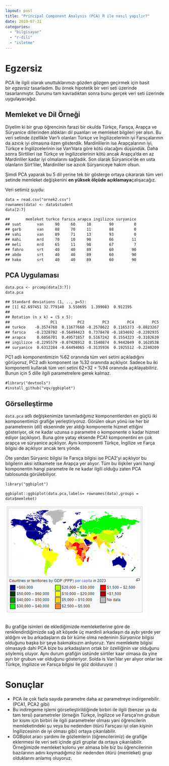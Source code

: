 ```yaml
---
layout: post
title: "Principal Component Analysis (PCA) R ile nasıl yapılır?"
date: 2019-07-31
categories: 
  - "bilgisayar"
  - "r-dili"
  - "isletme"
---
```


# Egzersiz

PCA ile ilgili olarak unuttuklarımızı gözden gözgen geçirmek için basit bir _egzersiz_ tasarladım. Bu örnek hipotetik bir veri seti üzerinde tasarlanmıştır. Durumu tam kavradıktan sonra bunu gerçek veri seti üzerinde uygulayacağız.

## Memleket ve Dil Örneği

Diyelim ki bir grup öğrencinin farazi bir okulda Türkçe, Farsça, Arapça ve Süryanice dillerinden aldıkları dil puanları ve memleket bilgileri yer alsın. Bu veri setinde özellikle Van’lı olanları Türkçe ve İngilizcelerinin iyi Farsçalarının da azıcık iyi olmasına özen gösterdik. Mardinlilerin ise Arapçalarının iyi, Türkçe e İngilizcelerinin ise Van’lılara göre kötü olacağını düşündük. Daha sonra Siirtlileri ise Türkçe ve İngilizcelerinin kötü ancak Arapça’da en az Mardinliler kadar iyi olmalarını sağladık. Son olarak Süryanice’de en usta olanların Siirt’liler, Mardinliler ise azıcık Süryaniceye hakim olsun.

Şimdi PCA yaparak bu 5 dil yerine tek bir gösterge ortaya çıkararak tüm veri setinde memleket değişkenini **en yüksek ölçüde açıklamaya**çalışacağız.

Veri setimiz şuydu:

```
data = read.csv("ornek2.csv")
rownames(data) <- data$student
data[2:7]
```

```
##       memleket turkce farsca arapca ingilizce suryanice
## suat       van     90     60     10        90         0
## garb       van     88     70     11        88         0
## vahi       van     89     71     13        93         0
## mahi       mrd     70     10     90        66        11
## meli       mrd     65     11     98        67         7
## fahro      srt     40     40     89        60        90
## abdo       srt     40     40     89        60        90
## hako       srt     40     40     89        60        90
```

## PCA Uygulaması

```
data.pca <- prcomp(data[3:7])
data.pca
```

```
## Standard deviations (1, .., p=5):
## [1] 62.697451 32.779140  3.550695  1.399083  0.912195
## 
## Rotation (n x k) = (5 x 5):
##                  PC1         PC2        PC3        PC4        PC5
## turkce    -0.3574760  0.11677660 -0.2578622  0.1165373 -0.8823267
## farsca    -0.2328702 -0.56494423  0.7378478 -0.1834692 -0.2202935
## arapca     0.6056701  0.49571857  0.5167242  0.1554323 -0.3102639
## ingilizce -0.2295579 -0.07426912  0.1540874  0.9442049  0.1628538
## suryanice  0.6312284 -0.64494065 -0.3135936  0.1925512 -0.2240209
```

PC1 adlı komponentimizin %62 oranında tüm veri setini açıkladığını görüyoruz, PC2 adlı komponent ise %32 oranında açıklıyor. Sadece bu iki komponenti kullarak tüm veri setini 62+32 = %94 oranında açıklayabiliriz. Bunun için 5 dille ilgili parametrelere gerek kalmaz.

```
#library("devtools")
#install_github("vqv/ggbiplot")
```

## Görselleştirme

`data.pca` adlı değişkenimize tanımladığımız komponentlerden en güçlü iki komponentimizi grafiğe yerleştiriyoruz. Görülen okun yönü ise her bir parametrenin (dil) ekseninde yer aldığı komponente hizmet ettiğini gösteriyor, ok ne kadar uzunsa o parametre o komponente o kadar hizmet ediyor (açıklıyor). Buna göre yatay eksende PCA1 komponentini en çok arapça ve süryanice açıklıyor. Aynı komponenti Türkçe, İngilize ve Farça bilgisi de açıklıyor ancak ters yönde.

Öte yandan Süryanic bilgisi ile Farsça bilgisi ise PCA2’yi açıklıyor bu bilgilerin aksi istikamete ise Arapça yer alıyor. Tüm bu ilişkiler yani hangi komponentin hangi parametre ile ne kadar ilgili olduğu zaten PCA tablosunda görülebiliyor.

```
library("ggbiplot")
```

```
ggbiplot::ggbiplot(data.pca,labels= rownames(data),groups = data$memleket)
```

![](/images/image.png)

Bu grafiğe isimleri de eklediğimizde memleketlerine göre de renklendirdiğimizde sağ alt köşede üç mardinli arkadaşın da aybı yerde yer aldığını ve bu arkadaşların da bir küme olma nedeninin _Süryanice_ bilgisi olduğunu başka bir şeye bakmaksızın anlıyoruz. Yani memlekete bilgisi olmasaydı dahi PCA bize bu arkadaşların ortak bir özelliğinin var olduğunu söylemiş oluyor. Aynı durum grafiğin üstünde siirtiler kaar olmasa da yine ayrı bir grubun var olduğunu gösteriyor. Solda is Van’lılar yer alıyor onlar ise Türkçe, İngilizce ve Farsça bilgisi ile göz dolduruyor :)

# Sonuçlar

- PCA ile çok fazla sayıda parametre daha az parametreye indirgenebilir. (PCA1, PCA2 gibi)
- Bu indiregeme işlemi görselleştirildiğinde birbiri ile ilgili (benzer ya da tam tersi) parametreler (örneğin Türkçe, İngilizce ve Farsça’nın grubun bir kısmı için birbiri ile ilgili parametreler olması yani öğrencilerin memleketindeki şu veya bu nedenden ötürü Farsçası iyi olan kişinin İngilizcesinin de iyi olması gibi) ortaya çıkarılabilir.
- GGBiplot aracı yardımı ile gözlemlerin (öğrencilerimiz) de grafiğe eklenmesi ile veri seti içinde gizli gruplar da ortaya çıkarılabilir. Örneğimizde memleket kolonu yer almasa bile biz bu öğrencilerinin bazılarının adını koymadığımız bir nedenden ötürü (memleket) grup olduklarını anlamış oluyoruz.

